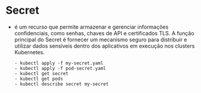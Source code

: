 # Secret

- é um recurso que permite armazenar e gerenciar informações confidenciais, como senhas, chaves de API e certificados TLS. A função principal do Secret é fornecer um mecanismo seguro para distribuir e utilizar dados sensíveis dentro dos aplicativos em execução nos clusters Kubernetes.

      - kubectl apply -f my-secret.yaml
      - kubectl apply -f pod-secret.yaml
      - kubectl get secret
      - kubectl get pods
      - kubectl describe secret my-secret




